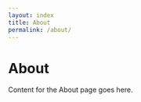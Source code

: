 ```yaml
---
layout: index
title: About
permalink: /about/
---
```


# About

Content for the About page goes here.
